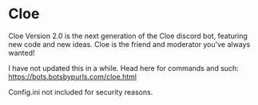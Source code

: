 # Cloe

Cloe Version 2.0 is the next generation of the Cloe discord bot, featuring new code and new ideas. Cloe is the friend and moderator you've always wanted!

I have not updated this in a while. Head here for commands and such: https://bots.botsbypurls.com/cloe.html

Config.ini not included for security reasons.
